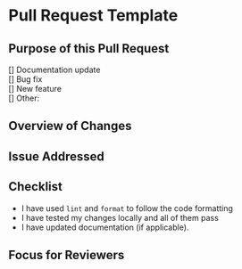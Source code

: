 <!-- DO NOT POST LINKS OR REFERENCES TO COPYRIGHTED CONTENT IN YOUR ISSUE. -->

# Pull Request Template

## **Purpose of this Pull Request**

<!-- (Select the applicable option by placing an "X" in the box.)  -->

[] Documentation update  
[] Bug fix  
[] New feature  
[] Other: <!-- (please explain) -->

## **Overview of Changes**

<!-- (Provide a detailed description of what changes were made in this PR and why they are necessary.) -->

## **Issue Addressed**

<!-- (If applicable, link to the issue this PR resolves, e.g., `Closes #123` or `Fixes #123`.) -->

## **Checklist**

<!-- (Ensure all tasks are completed before submitting your PR.). Only create a PR to dev -->

- I have used `lint` and `format` to follow the code formatting
- I have tested my changes locally and all of them pass
- I have updated documentation (if applicable).

## **Focus for Reviewers**

<!-- (Is there anything specific you want reviewers to focus on, such as edge cases, possible regressions, or performance concerns?) -->
